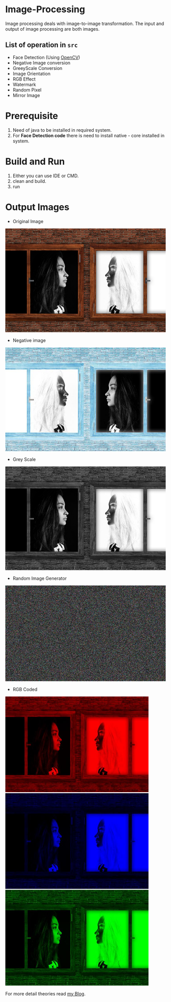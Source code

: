 # Image-Processing

Image processing deals with image-to-image transformation. The input and output of image processing are both images.

## List of operation in  ```src```

* Face Detection (Using [OpenCV](https://docs.opencv.org/3.4/javadoc/index.html))
* Negative Image conversion
* GreeyScale Conversion
* Image Orientation
* RGB Effect
* Watermark 
* Random Pixel
* Mirror Image 

# Prerequisite
 
 1. Need of java to be installed in required system.
 2. For **Face Detection code** there is need to install native - core installed in system. 
 
# Build and Run
 
 1. Either you can use IDE or CMD.
 2. clean and build.
 3. run

# Output Images

 * Original Image

<img src="https://github.com/Knlsharma/Image-Processing-Tasks/blob/master/Image%20Processing/Output%20Images/image.jpg" width="600" height="325" alt="Image">
<br>

 * Negative image

<img src="https://github.com/Knlsharma/Image-Processing-Tasks/blob/master/Image%20Processing/Output%20Images/Negative_Out.jpg" width="600" height="325" alt="Image">

<br>

 * Grey Scale

<img src ="https://github.com/Knlsharma/Image-Processing-Tasks/blob/master/Image%20Processing/Output%20Images/Out.png" width="600" height="325" alt="Image">

<br>

 * Random Image Generator
<img src= "https://github.com/Knlsharma/Image-Processing-Tasks/blob/master/Image%20Processing/Output%20Images/Random_Out.jpg" width="600" height="300" alt="Image">

<br>

 * RGB Coded
<img src= "https://github.com/Knlsharma/Image-Processing-Tasks/blob/master/Image%20Processing/Output%20Images/Red_Out.jpg" width="450" height="300" alt="Image">

<br>
<img src= "https://github.com/Knlsharma/Image-Processing-Tasks/blob/master/Image%20Processing/Output%20Images/blue_Out.jpg" width="450" height="300" alt="Image">

<br>
<img src= "https://github.com/Knlsharma/Image-Processing-Tasks/blob/master/Image%20Processing/Output%20Images/green_Out.jpg" width="450" height="300" alt="Image">


 For more detail theories read [my Blog](https://knlsharma.github.io/blog/2019/03/11/Image-Processing).
